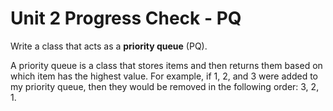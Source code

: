 # Unit 2 Progress Check - PQ

Write a class that acts as a **priority queue** (PQ).


A priority queue is a class that stores items and then returns them based on which item has the highest value. 
For example, if 1, 2, and 3 were added to my priority queue, then they would be removed in the following order: 3, 2, 1. 